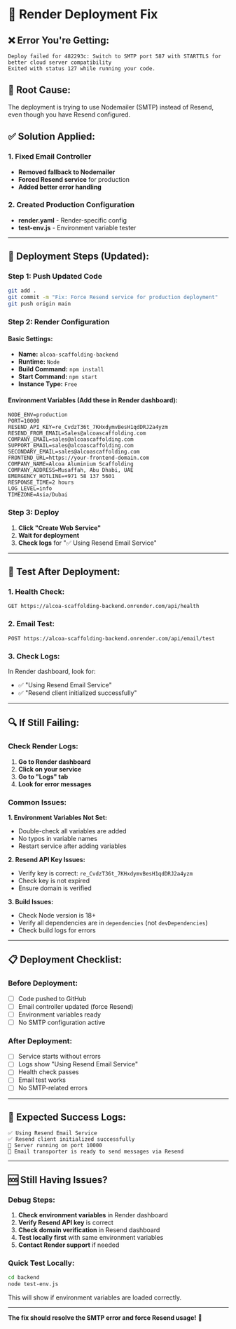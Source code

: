 # 🔧 Render Deployment Fix

## ❌ **Error You're Getting:**
```
Deploy failed for 482293c: Switch to SMTP port 587 with STARTTLS for better cloud server compatibility
Exited with status 127 while running your code.
```

## 🎯 **Root Cause:**
The deployment is trying to use Nodemailer (SMTP) instead of Resend, even though you have Resend configured.

## ✅ **Solution Applied:**

### **1. Fixed Email Controller**
- **Removed fallback to Nodemailer**
- **Forced Resend service** for production
- **Added better error handling**

### **2. Created Production Configuration**
- **render.yaml** - Render-specific config
- **test-env.js** - Environment variable tester

---

## 🚀 **Deployment Steps (Updated):**

### **Step 1: Push Updated Code**
```bash
git add .
git commit -m "Fix: Force Resend service for production deployment"
git push origin main
```

### **Step 2: Render Configuration**

#### **Basic Settings:**
- **Name:** `alcoa-scaffolding-backend`
- **Runtime:** `Node`
- **Build Command:** `npm install`
- **Start Command:** `npm start`
- **Instance Type:** `Free`

#### **Environment Variables (Add these in Render dashboard):**
```env
NODE_ENV=production
PORT=10000
RESEND_API_KEY=re_CvdzT36t_7KHxdymvBesH1qdDRJ2a4yzm
RESEND_FROM_EMAIL=Sales@alcoascaffolding.com
COMPANY_EMAIL=sales@alcoascaffolding.com
SUPPORT_EMAIL=sales@alcoascaffolding.com
SECONDARY_EMAIL=sales@alcoascaffolding.com
FRONTEND_URL=https://your-frontend-domain.com
COMPANY_NAME=Alcoa Aluminium Scaffolding
COMPANY_ADDRESS=Musaffah, Abu Dhabi, UAE
EMERGENCY_HOTLINE=+971 58 137 5601
RESPONSE_TIME=2 hours
LOG_LEVEL=info
TIMEZONE=Asia/Dubai
```

### **Step 3: Deploy**
1. **Click "Create Web Service"**
2. **Wait for deployment**
3. **Check logs** for "✅ Using Resend Email Service"

---

## 🧪 **Test After Deployment:**

### **1. Health Check:**
```
GET https://alcoa-scaffolding-backend.onrender.com/api/health
```

### **2. Email Test:**
```
POST https://alcoa-scaffolding-backend.onrender.com/api/email/test
```

### **3. Check Logs:**
In Render dashboard, look for:
- ✅ "Using Resend Email Service"
- ✅ "Resend client initialized successfully"

---

## 🔍 **If Still Failing:**

### **Check Render Logs:**
1. **Go to Render dashboard**
2. **Click on your service**
3. **Go to "Logs" tab**
4. **Look for error messages**

### **Common Issues:**

**1. Environment Variables Not Set:**
- Double-check all variables are added
- No typos in variable names
- Restart service after adding variables

**2. Resend API Key Issues:**
- Verify key is correct: `re_CvdzT36t_7KHxdymvBesH1qdDRJ2a4yzm`
- Check key is not expired
- Ensure domain is verified

**3. Build Issues:**
- Check Node version is 18+
- Verify all dependencies are in `dependencies` (not `devDependencies`)
- Check build logs for errors

---

## 📋 **Deployment Checklist:**

### **Before Deployment:**
- [ ] Code pushed to GitHub
- [ ] Email controller updated (force Resend)
- [ ] Environment variables ready
- [ ] No SMTP configuration active

### **After Deployment:**
- [ ] Service starts without errors
- [ ] Logs show "Using Resend Email Service"
- [ ] Health check passes
- [ ] Email test works
- [ ] No SMTP-related errors

---

## 🎯 **Expected Success Logs:**

```
✅ Using Resend Email Service
✅ Resend client initialized successfully
🚀 Server running on port 10000
📧 Email transporter is ready to send messages via Resend
```

---

## 🆘 **Still Having Issues?**

### **Debug Steps:**
1. **Check environment variables** in Render dashboard
2. **Verify Resend API key** is correct
3. **Check domain verification** in Resend dashboard
4. **Test locally first** with same environment variables
5. **Contact Render support** if needed

### **Quick Test Locally:**
```bash
cd backend
node test-env.js
```

This will show if environment variables are loaded correctly.

---

**The fix should resolve the SMTP error and force Resend usage!** 🚀
